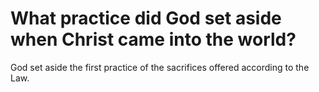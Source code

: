 # What practice did God set aside when Christ came into the world?

God set aside the first practice of the sacrifices offered according to the Law.
